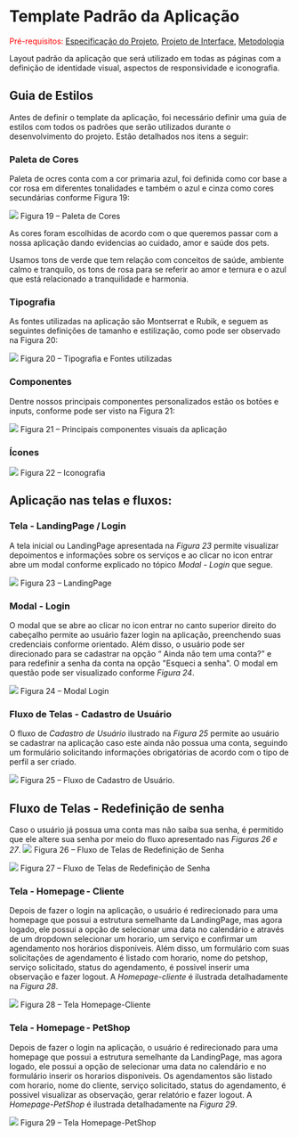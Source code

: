 # Template Padrão da Aplicação

<span style="color:red">Pré-requisitos: <a href="2-Especificação do Projeto.md"> Especificação do Projeto</a></span>, <a href="3-Projeto de Interface.md"> Projeto de Interface</a>, <a href="4-Metodologia.md"> Metodologia</a>

Layout padrão da aplicação que será utilizado em todas as páginas com a definição de identidade visual, aspectos de responsividade e iconografia.

## Guia de Estilos
Antes de definir o template da aplicação, foi necessário definir uma guia de estilos com todos os padrões que serão utilizados durante o desenvolvimento do projeto. Estão detalhados nos itens a seguir:

### Paleta de Cores

Paleta de ocres conta com a cor primaria azul, foi definida como cor base a cor rosa em diferentes tonalidades e também o azul e cinza como cores secundárias conforme Figura 19:

![](https://github.com/ICEI-PUC-Minas-PMV-ADS/hora_do_banho/blob/main/docs/img/Paleta%20de%20cores.png)
Figura 19 – Paleta de Cores


As cores foram escolhidas de acordo com o que queremos passar com a nossa aplicação dando evidencias ao cuidado, amor e saúde dos pets.

Usamos tons de verde que tem relação com conceitos de saúde, ambiente calmo e tranquilo, os tons de rosa para se referir ao amor e ternura e o azul que está 
relacionado a tranquilidade e harmonia.

### Tipografia
As fontes utilizadas na aplicação são Montserrat e Rubik, e seguem as seguintes definições de tamanho e estilização, como pode ser observado na Figura 20:

![](https://github.com/ICEI-PUC-Minas-PMV-ADS/hora_do_banho/blob/main/docs/img/Tipografia%20(1).png)
Figura 20 – Tipografia e Fontes utilizadas


### Componentes
Dentre nossos principais componentes personalizados estão os botões e inputs, conforme pode ser visto na Figura 21:

![](https://github.com/ICEI-PUC-Minas-PMV-ADS/hora_do_banho/blob/main/docs/img/Bot%C3%B5es.png)
Figura 21 – Principais componentes visuais da aplicação

### Ícones

![](https://github.com/ICEI-PUC-Minas-PMV-ADS/hora_do_banho/blob/main/docs/img/Icons.png)
Figura 22 – Iconografia


## Aplicação nas telas e fluxos:

### Tela - LandingPage / Login 

A tela inicial ou LandingPage apresentada na *Figura 23* permite visualizar depoimentos e informações sobre os serviços e ao clicar no icon entrar abre um modal conforme explicado no tópico *Modal - Login* que segue. 

![](https://github.com/ICEI-PUC-Minas-PMV-ADS/hora_do_banho/blob/main/docs/img/Home.png)
Figura 23 – LandingPage

### Modal - Login 
O modal que se abre ao clicar no icon entrar no canto superior direito do cabeçalho permite ao usuário fazer login na aplicação, preenchendo suas credenciais conforme orientado. Além disso, o usuário pode ser direcionado para se cadastrar na opção “ Ainda não tem uma conta?” e para redefinir a senha da conta na opção "Esqueci a senha". O modal em questão pode ser visualizado conforme *Figura 24*.

![](https://github.com/ICEI-PUC-Minas-PMV-ADS/hora_do_banho/blob/main/docs/img/Login.png)
Figura 24 – Modal Login

### Fluxo de Telas - Cadastro de Usuário 
O fluxo de *Cadastro de Usuário* ilustrado na *Figura 25* permite ao usuário se cadastrar na aplicação caso este ainda não possua uma conta, seguindo um formulário solicitando informações obrigatórias de acordo com o tipo de perfil a ser criado.

![](https://github.com/ICEI-PUC-Minas-PMV-ADS/hora_do_banho/blob/main/docs/img/Cadastro.jpeg)
Figura 25 – Fluxo de Cadastro de Usuário.

## Fluxo de Telas - Redefinição de senha 
Caso o usuário já possua uma conta mas não saiba sua senha, é permitido que ele altere sua senha por meio do fluxo apresentado nas *Figuras 26 e 27*. 
![](https://github.com/ICEI-PUC-Minas-PMV-ADS/hora_do_banho/blob/main/docs/img/Resetar%20Senha1.png)
Figura 26 – Fluxo de Telas de Redefinição de Senha 

![](https://github.com/ICEI-PUC-Minas-PMV-ADS/hora_do_banho/blob/main/docs/img/Resetar%20Senha2.png)
Figura 27 – Fluxo de Telas de Redefinição de Senha 

### Tela - Homepage - Cliente
Depois de fazer o login na aplicação, o usuário é redirecionado para uma homepage que possui a estrutura semelhante da LandingPage, mas agora logado, ele possui a opção de selecionar uma data no calendário e através de um dropdown selecionar um horario, um serviço e confirmar um agendamento nos horários disponiveis. Além disso, um formulário com suas solicitações de agendamento é listado com horario, nome do petshop, serviço solicitado, status do agendamento, é possivel inserir uma observação e fazer logout. A *Homepage-cliente* é ilustrada detalhadamente na *Figura 28*.

![](https://github.com/ICEI-PUC-Minas-PMV-ADS/hora_do_banho/blob/main/docs/img/Agenda%20Cliente.png)
Figura 28 – Tela Homepage-Cliente

### Tela - Homepage - PetShop
Depois de fazer o login na aplicação, o usuário é redirecionado para uma homepage que possui a estrutura semelhante da LandingPage, mas agora logado, ele possui a opção de selecionar uma data no calendário e no formulário inserir os horarios disponiveis. Os agendamentos são listado com horario, nome do cliente, serviço solicitado, status do agendamento, é possivel visualizar as observação, gerar relatório e fazer logout. A *Homepage-PetShop* é ilustrada detalhadamente na *Figura 29*.

![](https://github.com/ICEI-PUC-Minas-PMV-ADS/hora_do_banho/blob/main/docs/img/Agenda%20Petshop.png)
Figura 29 – Tela Homepage-PetShop

